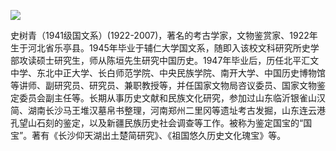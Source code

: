 ![](https://s2.loli.net/2022/08/14/NHIevhpoX4KCcZ7.jpg)

史树青（1941级国文系）(1922-2007)，著名的考古学家，文物鉴赏家、1922年生于河北省乐亭县。1945年毕业于辅仁大学国文系，随即入该校文科研究所史学部攻读硕士研究生，师从陈垣先生研究中国历史。1947年毕业后，历任北平汇文中学、东北中正大学、长白师范学院、中央民族学院、南开大学、中国历史博物馆等讲师、副研究员、研究员、兼职教授等，并任国家文物局咨议委员、国家文物鉴定委员会副主任等。长期从事历史文献和民族文化研究，参加过山东临沂银雀山汉简、湖南长沙马王堆汉墓帛书整理，河南郑州二里冈等遗址考古发掘，山东连云港孔望山石刻的鉴定，以及新疆民族历史社会调查等工作。被称为鉴定国宝的“国宝”。著有《长沙仰天湖出土楚简研究》、《祖国悠久历史文化瑰宝》等。